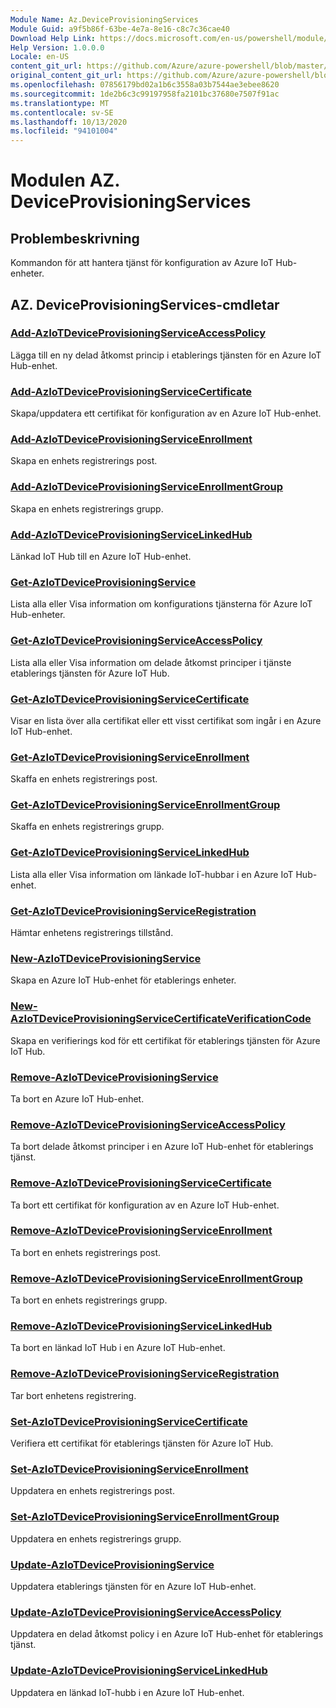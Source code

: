 ```yaml
---
Module Name: Az.DeviceProvisioningServices
Module Guid: a9f5b86f-63be-4e7a-8e16-c8c7c36cae40
Download Help Link: https://docs.microsoft.com/en-us/powershell/module/az.deviceprovisioningservices
Help Version: 1.0.0.0
Locale: en-US
content_git_url: https://github.com/Azure/azure-powershell/blob/master/src/DeviceProvisioningServices/DeviceProvisioningServices/help/Az.DeviceProvisioningServices.md
original_content_git_url: https://github.com/Azure/azure-powershell/blob/master/src/DeviceProvisioningServices/DeviceProvisioningServices/help/Az.DeviceProvisioningServices.md
ms.openlocfilehash: 07856179bd02a1b6c3558a03b7544ae3ebee8620
ms.sourcegitcommit: 1de2b6c3c99197958fa2101bc37680e7507f91ac
ms.translationtype: MT
ms.contentlocale: sv-SE
ms.lasthandoff: 10/13/2020
ms.locfileid: "94101004"
---
```

# Modulen AZ. DeviceProvisioningServices
## Problembeskrivning
Kommandon för att hantera tjänst för konfiguration av Azure IoT Hub-enheter.

## AZ. DeviceProvisioningServices-cmdletar
### [Add-AzIoTDeviceProvisioningServiceAccessPolicy](Add-AzIoTDeviceProvisioningServiceAccessPolicy.md)
Lägga till en ny delad åtkomst princip i etablerings tjänsten för en Azure IoT Hub-enhet.

### [Add-AzIoTDeviceProvisioningServiceCertificate](Add-AzIoTDeviceProvisioningServiceCertificate.md)
Skapa/uppdatera ett certifikat för konfiguration av en Azure IoT Hub-enhet.

### [Add-AzIoTDeviceProvisioningServiceEnrollment](Add-AzIoTDeviceProvisioningServiceEnrollment.md)
Skapa en enhets registrerings post.

### [Add-AzIoTDeviceProvisioningServiceEnrollmentGroup](Add-AzIoTDeviceProvisioningServiceEnrollmentGroup.md)
Skapa en enhets registrerings grupp.

### [Add-AzIoTDeviceProvisioningServiceLinkedHub](Add-AzIoTDeviceProvisioningServiceLinkedHub.md)
Länkad IoT Hub till en Azure IoT Hub-enhet.

### [Get-AzIoTDeviceProvisioningService](Get-AzIoTDeviceProvisioningService.md)
Lista alla eller Visa information om konfigurations tjänsterna för Azure IoT Hub-enheter.

### [Get-AzIoTDeviceProvisioningServiceAccessPolicy](Get-AzIoTDeviceProvisioningServiceAccessPolicy.md)
Lista alla eller Visa information om delade åtkomst principer i tjänste etablerings tjänsten för Azure IoT Hub.

### [Get-AzIoTDeviceProvisioningServiceCertificate](Get-AzIoTDeviceProvisioningServiceCertificate.md)
Visar en lista över alla certifikat eller ett visst certifikat som ingår i en Azure IoT Hub-enhet.

### [Get-AzIoTDeviceProvisioningServiceEnrollment](Get-AzIoTDeviceProvisioningServiceEnrollment.md)
Skaffa en enhets registrerings post.

### [Get-AzIoTDeviceProvisioningServiceEnrollmentGroup](Get-AzIoTDeviceProvisioningServiceEnrollmentGroup.md)
Skaffa en enhets registrerings grupp.

### [Get-AzIoTDeviceProvisioningServiceLinkedHub](Get-AzIoTDeviceProvisioningServiceLinkedHub.md)
Lista alla eller Visa information om länkade IoT-hubbar i en Azure IoT Hub-enhet.

### [Get-AzIoTDeviceProvisioningServiceRegistration](Get-AzIoTDeviceProvisioningServiceRegistration.md)
Hämtar enhetens registrerings tillstånd.

### [New-AzIoTDeviceProvisioningService](New-AzIoTDeviceProvisioningService.md)
Skapa en Azure IoT Hub-enhet för etablerings enheter.

### [New-AzIoTDeviceProvisioningServiceCertificateVerificationCode](New-AzIoTDeviceProvisioningServiceCertificateVerificationCode.md)
Skapa en verifierings kod för ett certifikat för etablerings tjänsten för Azure IoT Hub.

### [Remove-AzIoTDeviceProvisioningService](Remove-AzIoTDeviceProvisioningService.md)
Ta bort en Azure IoT Hub-enhet.

### [Remove-AzIoTDeviceProvisioningServiceAccessPolicy](Remove-AzIoTDeviceProvisioningServiceAccessPolicy.md)
Ta bort delade åtkomst principer i en Azure IoT Hub-enhet för etablerings tjänst.

### [Remove-AzIoTDeviceProvisioningServiceCertificate](Remove-AzIoTDeviceProvisioningServiceCertificate.md)
Ta bort ett certifikat för konfiguration av en Azure IoT Hub-enhet.

### [Remove-AzIoTDeviceProvisioningServiceEnrollment](Remove-AzIoTDeviceProvisioningServiceEnrollment.md)
Ta bort en enhets registrerings post.

### [Remove-AzIoTDeviceProvisioningServiceEnrollmentGroup](Remove-AzIoTDeviceProvisioningServiceEnrollmentGroup.md)
Ta bort en enhets registrerings grupp.

### [Remove-AzIoTDeviceProvisioningServiceLinkedHub](Remove-AzIoTDeviceProvisioningServiceLinkedHub.md)
Ta bort en länkad IoT Hub i en Azure IoT Hub-enhet.

### [Remove-AzIoTDeviceProvisioningServiceRegistration](Remove-AzIoTDeviceProvisioningServiceRegistration.md)
Tar bort enhetens registrering.

### [Set-AzIoTDeviceProvisioningServiceCertificate](Set-AzIoTDeviceProvisioningServiceCertificate.md)
Verifiera ett certifikat för etablerings tjänsten för Azure IoT Hub.

### [Set-AzIoTDeviceProvisioningServiceEnrollment](Set-AzIoTDeviceProvisioningServiceEnrollment.md)
Uppdatera en enhets registrerings post.

### [Set-AzIoTDeviceProvisioningServiceEnrollmentGroup](Set-AzIoTDeviceProvisioningServiceEnrollmentGroup.md)
Uppdatera en enhets registrerings grupp.

### [Update-AzIoTDeviceProvisioningService](Update-AzIoTDeviceProvisioningService.md)
Uppdatera etablerings tjänsten för en Azure IoT Hub-enhet.

### [Update-AzIoTDeviceProvisioningServiceAccessPolicy](Update-AzIoTDeviceProvisioningServiceAccessPolicy.md)
Uppdatera en delad åtkomst policy i en Azure IoT Hub-enhet för etablerings tjänst.

### [Update-AzIoTDeviceProvisioningServiceLinkedHub](Update-AzIoTDeviceProvisioningServiceLinkedHub.md)
Uppdatera en länkad IoT-hubb i en Azure IoT Hub-enhet.

